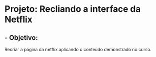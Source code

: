 # Projeto: Recliando a interface da Netflix
## - Objetivo:
Recriar a página da netflix aplicando o conteúdo demonstrado no curso.
